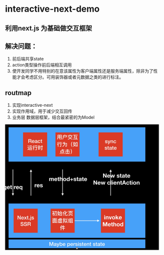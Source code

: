 # interactive-next-demo
## 利用next.js 为基础做交互框架

## 解决问题：

1. 前后端共享state
2. action类型操作前后端相互调用
3. 使开发同学不用特别的在意该属性为客户端属性还是服务端属性，除非为了性能才会考虑区分。可用装饰器或者元数据之类的进行标注。


## routmap

1. 实现interactive-next
2. 实现作用域，用于减少交互回传
3. 业务层 数据层框架，结合最紧密的为Model

<img src="https://github.com/happybang/interactive-next-demo/blob/master/Xnip2019-01-24_00-32-29.jpg?raw=true" />
